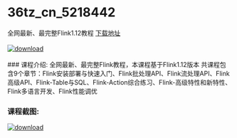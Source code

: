 # 36tz_cn_5218442
全网最新、最完整Flink1.12教程
[下载地址](http://www.36tz.cn/article/5218442 "下载地址")
<br/></br>[![download](http://36tz.cn/muke_img/2021_02_1-49-300x150.png "下载地址")](http://www.36tz.cn/article/5218442 "下载地址")
<br/></br>### 课程介绍:
全网最新、最完整Flink教程，本课程基于Flink1.12版本
共课程包含9个章节：Flink安装部署与快速入门、Flink批处理API、Flink流处理API、Flink高级API、Flink-Table与SQL、Flink-Action综合练习、Flink-高级特性和新特性、Flink多语言开发、Flink性能调优

### 课程截图:
[![download](http://36tz.cn/muke_img/2021_02_2-52.png "下载地址")](http://www.36tz.cn/article/5218442 "下载地址")
